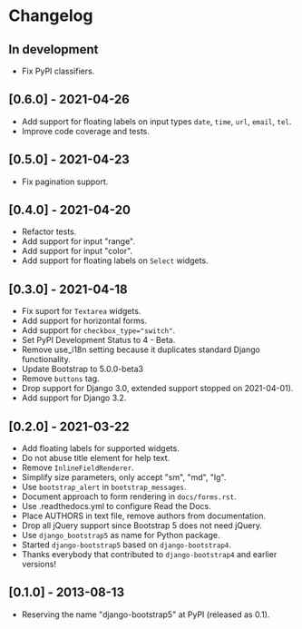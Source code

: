 # Changelog

## In development

- Fix PyPI classifiers.

## [0.6.0] - 2021-04-26

- Add support for floating labels on input types `date`, `time`, `url`, `email`, `tel`.
- Improve code coverage and tests.

## [0.5.0] - 2021-04-23

- Fix pagination support.

## [0.4.0] - 2021-04-20

- Refactor tests.
- Add support for input "range".
- Add support for input "color".
- Add support for floating labels on `Select` widgets.

## [0.3.0] - 2021-04-18

- Fix suport for `Textarea` widgets.
- Add support for horizontal forms.
- Add support for `checkbox_type="switch"`.
- Set PyPI Development Status to 4 - Beta.
- Remove use_i18n setting because it duplicates standard Django functionality.
- Update Bootstrap to 5.0.0-beta3
- Remove `buttons` tag.
- Drop support for Django 3.0, extended support stopped on 2021-04-01).
- Add support for Django 3.2.

## [0.2.0] - 2021-03-22

- Add floating labels for supported widgets. 
- Do not abuse title element for help text.
- Remove `InlineFieldRenderer`.
- Simplify size parameters, only accept "sm", "md", "lg".
- Use `bootstrap_alert` in `bootstrap_messages`.
- Document approach to form rendering in `docs/forms.rst`.
- Use .readthedocs.yml to configure Read the Docs.
- Place AUTHORS in text file, remove authors from documentation.
- Drop all jQuery support since Bootstrap 5 does not need jQuery.
- Use `django_bootstrap5` as name for Python package.
- Started `django-bootstrap5` based on `django-bootstrap4`.
- Thanks everybody that contributed to `django-bootstrap4` and earlier versions!

## [0.1.0] - 2013-08-13 

- Reserving the name "django-bootstrap5" at PyPI (released as 0.1). 

